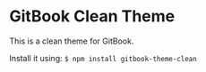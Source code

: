 GitBook Clean Theme
==============

This is a clean theme for GitBook.

Install it using: ```$ npm install gitbook-theme-clean```
